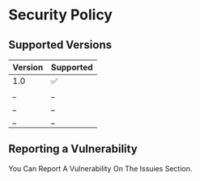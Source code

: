 # Security Policy

## Supported Versions



| Version | Supported          |
| ------- | ------------------ |
| 1.0     | :white_check_mark: |
| _       | _                  |
| _       | _                  |
| _       | _                  |

## Reporting a Vulnerability

You Can Report A Vulnerability On The Issuies Section.
